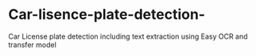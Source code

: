 # Car-lisence-plate-detection-
Car License plate detection including text extraction using Easy OCR and transfer model
